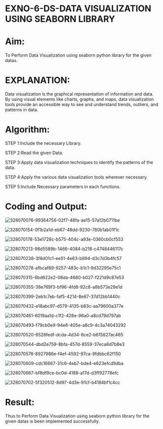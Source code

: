 # EXNO-6-DS-DATA VISUALIZATION USING SEABORN LIBRARY

# Aim:
  To Perform Data Visualization using seaborn python library for the given datas.

# EXPLANATION:
Data visualization is the graphical representation of information and data. By using visual elements like charts, graphs, and maps, data visualization tools provide an accessible way to see and understand trends, outliers, and patterns in data.

# Algorithm:
STEP 1:Include the necessary Library.

STEP 2:Read the given Data.

STEP 3:Apply data visualization techniques to identify the patterns of the data.

STEP 4:Apply the various data visualization tools wherever necessary.

STEP 5:Include Necessary parameters in each functions.

# Coding and Output:
![328070076-99364756-02f7-48fa-ae15-57a12b0711be](https://github.com/kanimozhipannerselvam/EXNO-6-DS/assets/119476060/10a72a39-5f17-4dda-b67f-60755e2e3d6e)

![328070154-0f1b2a1d-eb67-48dd-9230-780b1ab01f1c](https://github.com/kanimozhipannerselvam/EXNO-6-DS/assets/119476060/27164387-64c9-4336-88e9-ecfcfdae551c)

![328070178-53e1728c-b575-404c-a93e-0360cb0cf553](https://github.com/kanimozhipannerselvam/EXNO-6-DS/assets/119476060/ae2e6d51-2955-4bb5-b294-cd140f2d43d5)

![328070213-98d5589b-1466-4084-b218-c4748446117c](https://github.com/kanimozhipannerselvam/EXNO-6-DS/assets/119476060/88144f5c-f81f-40a8-87e2-26603a0fa2d4)

![328070238-3f8d01c1-ee51-4e63-b894-d3c7d3b4fc57](https://github.com/kanimozhipannerselvam/EXNO-6-DS/assets/119476060/3ff41d3d-0344-473a-a90e-84928527be54)

![328070278-afbcaf89-9257-483c-b1c1-9d32295e75c1](https://github.com/kanimozhipannerselvam/EXNO-6-DS/assets/119476060/78c159ce-1de9-473c-9c62-61100e0035bc)

![328070315-6bd622e2-08da-4660-b027-f221d9c87e53](https://github.com/kanimozhipannerselvam/EXNO-6-DS/assets/119476060/f4da3310-197b-4801-a9a4-c8cab6512391)

![328070355-38e769f3-bf96-4fd8-92c8-a8b573e29e1d](https://github.com/kanimozhipannerselvam/EXNO-6-DS/assets/119476060/66f6d07e-1067-417d-a62c-fce6c9439072)


![328070399-2eb1c7eb-faf5-4214-8e67-37d12bb1440c](https://github.com/kanimozhipannerselvam/EXNO-6-DS/assets/119476060/9483c4ea-ae57-4d16-a39e-dc79f1182d2e)

![328070432-e18abc97-d579-4135-b83c-aa79600a377e](https://github.com/kanimozhipannerselvam/EXNO-6-DS/assets/119476060/66c1f4a5-c5ed-4584-b951-e1e353358a54)

![328070461-6019aa1d-c1f2-428e-96a0-a8cd79d797ab](https://github.com/kanimozhipannerselvam/EXNO-6-DS/assets/119476060/e2d26906-ec5f-40a7-81de-0f4dec4d9927)

![328070493-f79cb0e9-94e6-405e-a8c9-4c3a74043292](https://github.com/kanimozhipannerselvam/EXNO-6-DS/assets/119476060/e39341d8-533b-4b6c-a777-91b882ca3ae1)

![328070520-6528fedf-dcda-4d34-8ce2-b615827ac465](https://github.com/kanimozhipannerselvam/EXNO-6-DS/assets/119476060/1053a69a-88d6-4990-bada-92a30cc5442c)

![328070544-dbd2e759-8bfa-457d-8559-37eca6d7b8e3](https://github.com/kanimozhipannerselvam/EXNO-6-DS/assets/119476060/7c2acd33-a0db-424a-95d6-0437e314b1be)

![328070578-8927986e-f4ef-4592-97ca-9fdbbc62f150](https://github.com/kanimozhipannerselvam/EXNO-6-DS/assets/119476060/b0845476-48f8-47dc-8d1e-700fbe2014a8)

![328070609-cdc16667-31c6-4eb7-bde4-e623efcd9dba](https://github.com/kanimozhipannerselvam/EXNO-6-DS/assets/119476060/6476f685-2678-4df8-bb60-b873f95c0e9c)

![328070667-bf8df9ce-bc0d-4188-a17d-d3ff92778efc](https://github.com/kanimozhipannerselvam/EXNO-6-DS/assets/119476060/2639ea1c-d39e-4c6b-a3a3-577d34a0a594)

![328070702-5f320512-8d97-4d3e-91cf-b4184bf1c4cc](https://github.com/kanimozhipannerselvam/EXNO-6-DS/assets/119476060/b9d823f6-1639-4654-a788-40c5c39af86b)


# Result:
Thus to Perform Data Visualization using seaborn python library for the given datas is been implemented successfully.
